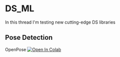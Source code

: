 # DS_ML
In this thread I'm testing new cutting-edge DS libraries

## Pose Detection

OpenPose [![Open In Colab](https://colab.research.google.com/assets/colab-badge.svg)](https://colab.research.google.com/github/dedkoster/DS_ML/blob/master/OpenPose.ipynb)
